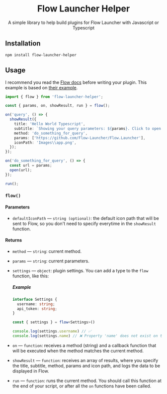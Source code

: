 <h1 align="center">Flow Launcher Helper</h1>

<p align="center">A simple library to help build plugins for Flow Launcher with Javascript or Typescript</p>

## Installation

```
npm install flow-launcher-helper
```

## Usage

I recommend you read the [Flow docs](https://www.flowlauncher.com/docs/#/nodejs-develop-plugins) before writing your plugin. This example is based on [their example](https://github.com/Flow-Launcher/Flow.Launcher.Plugin.HelloWorldNodeJS/blob/main/main.js).

```ts
import { flow } from 'flow-launcher-helper';

const { params, on, showResult, run } = flow();

on('query', () => {
  showResult({
    title: 'Hello World Typescript',
    subtitle: `Showing your query parameters: ${params}. Click to open Flow's website`,
    method: 'do_something_for_query',
    params: ['https://github.com/Flow-Launcher/Flow.Launcher'],
    iconPath: 'Images\\app.png',
  });
});

on('do_something_for_query', () => {
  const url = params;
  open(url);
});

run();
```

### `flow()`

#### Parameters

- `defaultIconPath` — `string (optional)`: the default icon path that will be sent to Flow, so you don't need to specify everytime in the `showResult` function.

#### Returns

- `method` — `string`: current method.
- `params` — `string`: current parameters.
- `settings` — `object`: plugin settings. You can add a type to the `flow` function, like this:

  ##### Example

  ```ts
  interface Settings {
    username: string;
    api_token: string;
  }

  const { settings } = flow<Settings>()

  console.log(settings.username) // ✅
  console.log(settings.name) // ❌ Property 'name' does not exist on type 'Settings'
  ```

- `on` — `function`: receives a method (string) and a callback function that will be executed when the method matches the current method.
- `showResult` — `function`: receives an array of results, where you specify the title, subtitle, method, params and icon path, and logs the data to be displayed in Flow.
- `run` — `function`: runs the current method. You should call this function at the end of your script, or after all the `on` functions have been called.